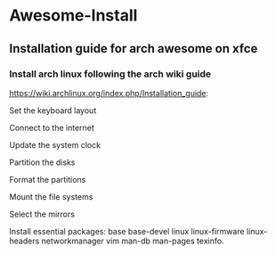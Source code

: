 # Awesome-Install
## Installation guide for arch awesome on xfce


### Install arch linux following the arch wiki guide
https://wiki.archlinux.org/index.php/Installation_guide:

Set the keyboard layout

Connect to the internet

Update the system clock

Partition the disks

Format the partitions

Mount the file systems

Select the mirrors

Install essential packages: base base-devel linux linux-firmware linux-headers networkmanager vim man-db man-pages texinfo.

